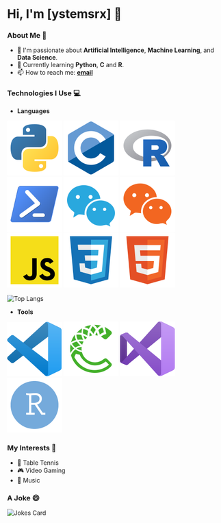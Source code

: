 # Hi, I'm [ystemsrx] 👋

### About Me 🚀
- 🤖 I'm passionate about **Artificial Intelligence**, **Machine Learning**, and **Data Science**.
- 🌱 Currently learning **Python**, **C** and **R**.
- 📫 How to reach me: **[email](mailto:250218lxl@gmail.com)**

### Technologies I Use 💻
- **Languages**

![PythonBadge](Files/PythonBadge.svg)
![CBadge](Files/CBadge.svg)
![RBadge](Files/RBadge.svg)
![Batch](Files/Batch.svg)
![WXSS](Files/WXSS.svg)
![WXML](Files/WXML.svg)
![JS](Files/JS.svg)
![CSS](Files/CSS.svg)
![HTML](Files/HTML.svg)

![Top Langs](https://github-readme-stats.vercel.app/api/top-langs/?username=OpenAI)

- **Tools**

![VSCode](Files/VSCode.svg)
![Conda](Files/Conda.svg)
![VS](Files/VS.svg)
![RS](Files/RS.svg)

### My Interests 🌟
- 🏓 Table Tennis
- 🎮 Video Gaming
- 🎸 Music

### A Joke 😄
![Jokes Card](https://readme-jokes.vercel.app/api?username=ystemsrx)
